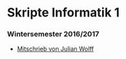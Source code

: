 # Skripte Informatik 1

### Wintersemester 2016/2017

- [Mitschrieb von Julian Wolff](https://github.com/Boeserwolff/Info-I)
